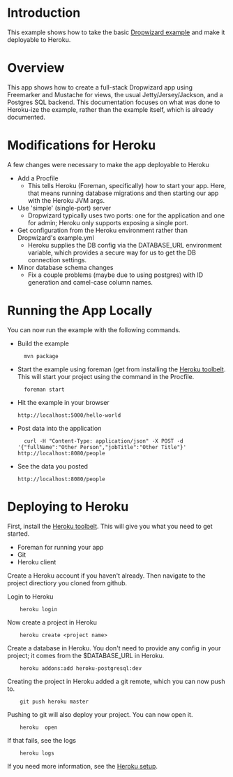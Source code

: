 # Introduction

This example shows how to take the basic [Dropwizard example][1]  and make it deployable to Heroku.

# Overview

This app shows how to create a full-stack Dropwizard app using Freemarker and Mustache for views, the usual Jetty/Jersey/Jackson, and a Postgres SQL backend. This documentation focuses on what was done to Heroku-ize the example, rather than the example itself, which is already documented.

# Modifications for Heroku

A few changes were necessary to make the app deployable to Heroku
* Add a Procfile
  * This tells Heroku (Foreman, specifically) how to start your app. Here, that means running database migrations and then starting our app with the Heroku JVM args.
* Use 'simple' (single-port) server
  * Dropwizard typically uses two ports: one for the application and one for admin; Heroku only supports exposing a single port.
* Get configuration from the Heroku environment rather than Dropwizard's example.yml
  * Heroku supplies the DB config via the DATABASE_URL environment variable, which provides a secure way for us to get the DB connection settings.
* Minor database schema changes
  * Fix a couple problems (maybe due to using postgres) with ID generation and camel-case column names.

# Running the App Locally
You can now run the example with the following commands.

* Build the example

        mvn package

* Start the example using foreman (get from installing the [Heroku toolbelt][2]. This will start your project using the command in the Procfile.

        foreman start
	
* Hit the example in your browser

	`http://localhost:5000/hello-world`
	
* Post data into the application

        curl -H "Content-Type: application/json" -X POST -d '{"fullName":"Other Person","jobTitle":"Other Title"}' http://localhost:8080/people
	 
* See the data you posted

	`http://localhost:8080/people`

# Deploying to Heroku

First, install the [Heroku toolbelt][2]. This will give you what you need to get started.
- Foreman for running your app
- Git
- Heroku client

Create a Heroku account if you haven't already. Then navigate to the project directiory you cloned from github.

Login to Heroku

        heroku login

Now create a project in Heroku

        heroku create <project name>
	
Create a database in Heroku. You don't need to provide any config in your project; it comes from the $DATABASE_URL in Heroku.
        
        heroku addons:add heroku-postgresql:dev
	
Creating the project in Heroku added a git remote, which you can now push to.

        git push heroku master

Pushing to git will also deploy your project. You can now open it.

        heroku  open
	
If that fails, see the logs

        heroku logs

If you need more information, see the [Heroku setup][3].

	
[1]: https://github.com/dropwizard/dropwizard/tree/master/dropwizard-example
[2]: https://toolbelt.heroku.com/
[3]: https://devcenter.heroku.com/articles/quickstart
